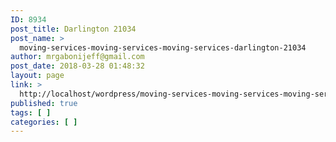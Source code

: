 ```yaml
---
ID: 8934
post_title: Darlington 21034
post_name: >
  moving-services-moving-services-moving-services-darlington-21034
author: mrgabonijeff@gmail.com
post_date: 2018-03-28 01:48:32
layout: page
link: >
  http://localhost/wordpress/moving-services-moving-services-moving-services-darlington-21034/
published: true
tags: [ ]
categories: [ ]
---
```

